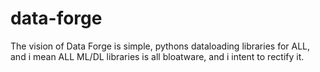 # data-forge
The vision of Data Forge is simple, pythons dataloading libraries for ALL, and i mean ALL ML/DL libraries is all bloatware, and i intent to rectify it. 
